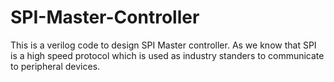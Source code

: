 # SPI-Master-Controller
This is a verilog code to design SPI Master controller. As we know that SPI is a high speed protocol which is used as industry standers to communicate to peripheral devices.  
